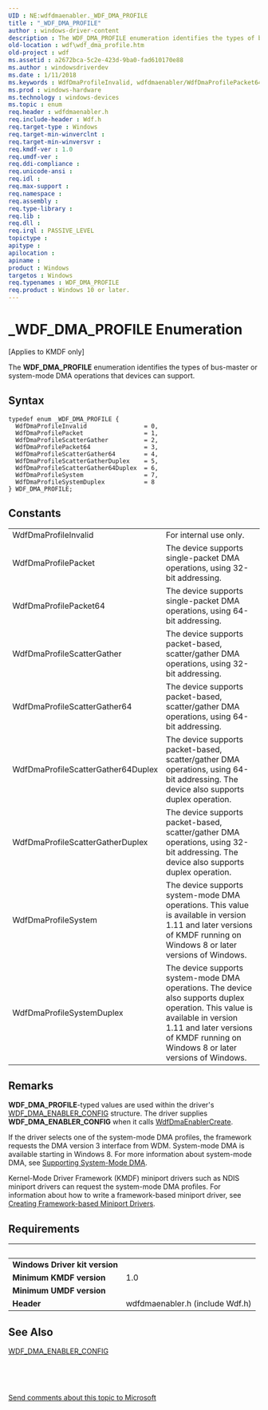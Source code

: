 ```yaml
---
UID : NE:wdfdmaenabler._WDF_DMA_PROFILE
title : "_WDF_DMA_PROFILE"
author : windows-driver-content
description : The WDF_DMA_PROFILE enumeration identifies the types of bus-master or system-mode DMA operations that devices can support.
old-location : wdf\wdf_dma_profile.htm
old-project : wdf
ms.assetid : a2672bca-5c2e-423d-9ba0-fad610170e88
ms.author : windowsdriverdev
ms.date : 1/11/2018
ms.keywords : WdfDmaProfileInvalid, wdfdmaenabler/WdfDmaProfilePacket64, WdfDmaProfilePacket, WDF_DMA_PROFILE enumeration, WdfDmaProfileScatterGather, wdfdmaenabler/WdfDmaProfileInvalid, wdfdmaenabler/WdfDmaProfileSystemDuplex, WDF_DMA_PROFILE, wdfdmaenabler/WdfDmaProfileSystem, wdfdmaenabler/WdfDmaProfileScatterGather64Duplex, WdfDmaProfileSystem, WdfDmaProfilePacket64, wdfdmaenabler/WdfDmaProfileScatterGather64, wdfdmaenabler/WDF_DMA_PROFILE, _WDF_DMA_PROFILE, wdfdmaenabler/WdfDmaProfilePacket, WdfDmaProfileScatterGather64Duplex, WdfDmaProfileScatterGatherDuplex, wdfdmaenabler/WdfDmaProfileScatterGatherDuplex, wdfdmaenabler/WdfDmaProfileScatterGather, kmdf.wdf_dma_profile, wdf.wdf_dma_profile, WdfDmaProfileScatterGather64, WdfDmaProfileSystemDuplex, DFDmaObjectRef_24cd95b0-ec51-4af4-a507-04f9a91276cf.xml
ms.prod : windows-hardware
ms.technology : windows-devices
ms.topic : enum
req.header : wdfdmaenabler.h
req.include-header : Wdf.h
req.target-type : Windows
req.target-min-winverclnt : 
req.target-min-winversvr : 
req.kmdf-ver : 1.0
req.umdf-ver : 
req.ddi-compliance : 
req.unicode-ansi : 
req.idl : 
req.max-support : 
req.namespace : 
req.assembly : 
req.type-library : 
req.lib : 
req.dll : 
req.irql : PASSIVE_LEVEL
topictype : 
apitype : 
apilocation : 
apiname : 
product : Windows
targetos : Windows
req.typenames : WDF_DMA_PROFILE
req.product : Windows 10 or later.
---
```


# _WDF_DMA_PROFILE Enumeration
<p class="CCE_Message">[Applies to KMDF only]

The <b>WDF_DMA_PROFILE</b> enumeration identifies the types of bus-master or system-mode DMA operations that devices can support.

## Syntax
````
typedef enum _WDF_DMA_PROFILE { 
  WdfDmaProfileInvalid                = 0,
  WdfDmaProfilePacket                 = 1,
  WdfDmaProfileScatterGather          = 2,
  WdfDmaProfilePacket64               = 3,
  WdfDmaProfileScatterGather64        = 4,
  WdfDmaProfileScatterGatherDuplex    = 5,
  WdfDmaProfileScatterGather64Duplex  = 6,
  WdfDmaProfileSystem                 = 7,
  WdfDmaProfileSystemDuplex           = 8
} WDF_DMA_PROFILE;
````

## Constants

<table>

<tr>
<td>WdfDmaProfileInvalid</td>
<td>For internal use only.</td>
</tr>

<tr>
<td>WdfDmaProfilePacket</td>
<td>The device supports single-packet DMA operations, using 32-bit addressing.</td>
</tr>

<tr>
<td>WdfDmaProfilePacket64</td>
<td>The device supports single-packet DMA operations, using 64-bit addressing.</td>
</tr>

<tr>
<td>WdfDmaProfileScatterGather</td>
<td>The device supports packet-based, scatter/gather DMA operations, using 32-bit addressing.</td>
</tr>

<tr>
<td>WdfDmaProfileScatterGather64</td>
<td>The device supports packet-based, scatter/gather DMA operations, using 64-bit addressing.</td>
</tr>

<tr>
<td>WdfDmaProfileScatterGather64Duplex</td>
<td>The device supports packet-based, scatter/gather DMA operations, using 64-bit addressing. The device also supports duplex operation.</td>
</tr>

<tr>
<td>WdfDmaProfileScatterGatherDuplex</td>
<td>The device supports packet-based, scatter/gather DMA operations, using 32-bit addressing. The device also supports duplex operation.</td>
</tr>

<tr>
<td>WdfDmaProfileSystem</td>
<td>The device supports system-mode DMA operations. This value is available in version 1.11 and later versions of KMDF running on Windows 8 or later versions of Windows.</td>
</tr>

<tr>
<td>WdfDmaProfileSystemDuplex</td>
<td>The device supports system-mode DMA operations. The device also supports duplex operation. This value is available in version 1.11 and later versions of KMDF running on Windows 8 or later versions of Windows.</td>
</tr>
</table>

## Remarks

<b>WDF_DMA_PROFILE</b>-typed values are used within the driver's <a href="..\wdfdmaenabler\ns-wdfdmaenabler-_wdf_dma_enabler_config.md">WDF_DMA_ENABLER_CONFIG</a> structure. The driver supplies <b>WDF_DMA_ENABLER_CONFIG</b> when it calls <a href="..\wdfdmaenabler\nf-wdfdmaenabler-wdfdmaenablercreate.md">WdfDmaEnablerCreate</a>.

If the driver selects one of the system-mode DMA profiles, the framework requests the DMA version 3 interface from WDM.  System-mode DMA is available starting in Windows 8. For more information about system-mode DMA, see <a href="https://msdn.microsoft.com/CCC77C15-69CA-44CB-8DEB-29F3EAEA44F6">Supporting System-Mode DMA</a>.

Kernel-Mode Driver Framework (KMDF) miniport drivers such as NDIS miniport drivers can request the system-mode DMA profiles. For information about how to write a framework-based miniport driver, see <a href="https://docs.microsoft.com/en-us/windows-hardware/drivers/wdf/creating-kmdf-miniport-drivers">Creating Framework-based Miniport Drivers</a>.

## Requirements
| &nbsp; | &nbsp; |
| ---- |:---- |
| **Windows Driver kit version** |  |
| **Minimum KMDF version** | 1.0 |
| **Minimum UMDF version** |  |
| **Header** | wdfdmaenabler.h (include Wdf.h) |

## See Also

<a href="..\wdfdmaenabler\ns-wdfdmaenabler-_wdf_dma_enabler_config.md">WDF_DMA_ENABLER_CONFIG</a>

 

 

<a href="mailto:wsddocfb@microsoft.com?subject=Documentation%20feedback [wdf\wdf]:%20WDF_DMA_PROFILE enumeration%20 RELEASE:%20(1/11/2018)&amp;body=%0A%0APRIVACY STATEMENT%0A%0AWe use your feedback to improve the documentation. We don't use your email address for any other purpose, and we'll remove your email address from our system after the issue that you're reporting is fixed. While we're working to fix this issue, we might send you an email message to ask for more info. Later, we might also send you an email message to let you know that we've addressed your feedback.%0A%0AFor more info about Microsoft's privacy policy, see http://privacy.microsoft.com/en-us/default.aspx." title="Send comments about this topic to Microsoft">Send comments about this topic to Microsoft</a>